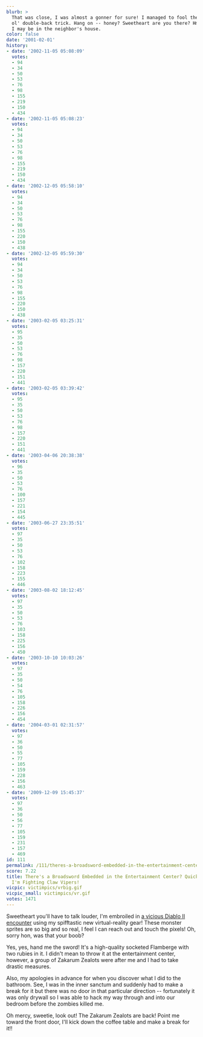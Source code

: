```yaml
---
blurb: >
  That was close, I was almost a gonner for sure! I managed to fool them with the
  ol' double-back trick. Hang on -- honey? Sweetheart are you there? Hmm. I think
  I may be in the neighbor's house.
color: false
date: '2001-02-01'
history:
- date: '2002-11-05 05:08:09'
  votes:
  - 94
  - 34
  - 50
  - 53
  - 76
  - 98
  - 155
  - 219
  - 150
  - 434
- date: '2002-11-05 05:08:23'
  votes:
  - 94
  - 34
  - 50
  - 53
  - 76
  - 98
  - 155
  - 219
  - 150
  - 434
- date: '2002-12-05 05:58:10'
  votes:
  - 94
  - 34
  - 50
  - 53
  - 76
  - 98
  - 155
  - 220
  - 150
  - 438
- date: '2002-12-05 05:59:30'
  votes:
  - 94
  - 34
  - 50
  - 53
  - 76
  - 98
  - 155
  - 220
  - 150
  - 438
- date: '2003-02-05 03:25:31'
  votes:
  - 95
  - 35
  - 50
  - 53
  - 76
  - 98
  - 157
  - 220
  - 151
  - 441
- date: '2003-02-05 03:39:42'
  votes:
  - 95
  - 35
  - 50
  - 53
  - 76
  - 98
  - 157
  - 220
  - 151
  - 441
- date: '2003-04-06 20:38:38'
  votes:
  - 96
  - 35
  - 50
  - 53
  - 76
  - 100
  - 157
  - 221
  - 154
  - 445
- date: '2003-06-27 23:35:51'
  votes:
  - 97
  - 35
  - 50
  - 53
  - 76
  - 102
  - 158
  - 223
  - 155
  - 446
- date: '2003-08-02 18:12:45'
  votes:
  - 97
  - 35
  - 50
  - 53
  - 76
  - 103
  - 158
  - 225
  - 156
  - 450
- date: '2003-10-10 10:03:26'
  votes:
  - 97
  - 35
  - 50
  - 54
  - 76
  - 105
  - 158
  - 226
  - 156
  - 454
- date: '2004-03-01 02:31:57'
  votes:
  - 97
  - 36
  - 50
  - 55
  - 77
  - 105
  - 159
  - 228
  - 156
  - 463
- date: '2009-12-09 15:45:37'
  votes:
  - 97
  - 36
  - 50
  - 56
  - 77
  - 105
  - 159
  - 231
  - 157
  - 469
id: 111
permalink: /111/theres-a-broadsword-embedded-in-the-entertainment-center-quick-hand-it-back-im-fighting-claw-vipers/
score: 7.22
title: There's a Broadsword Embedded in the Entertainment Center? Quick, Hand It Back!
  I'm Fighting Claw Vipers!
vicpic: victimpics/vrbig.gif
vicpic_small: victimpics/vr.gif
votes: 1471
---
```


Sweetheart you'll have to talk louder, I'm embroiled in [a vicious
Diablo II encounter](%ARTICLE[72]%) using my spifftastic new
virtual-reality gear! These monster sprites are so big and so real, I
feel I can reach out and touch the pixels! Oh, sorry hon, was that your
boob?

Yes, yes, hand me the sword! It's a high-quality socketed Flamberge with
two rubies in it. I didn't mean to throw it at the entertainment center,
however, a group of Zakarum Zealots were after me and I had to take
drastic measures.

Also, my apologies in advance for when you discover what I did to the
bathroom. See, I was in the inner sanctum and suddenly had to make a
break for it but there was no door in that particular direction --
fortunately it was only drywall so I was able to hack my way through and
into our bedroom before the zombies killed me.

Oh mercy, sweetie, look out! The Zakarum Zealots are back! Point me
toward the front door, I'll kick down the coffee table and make a break
for it!!